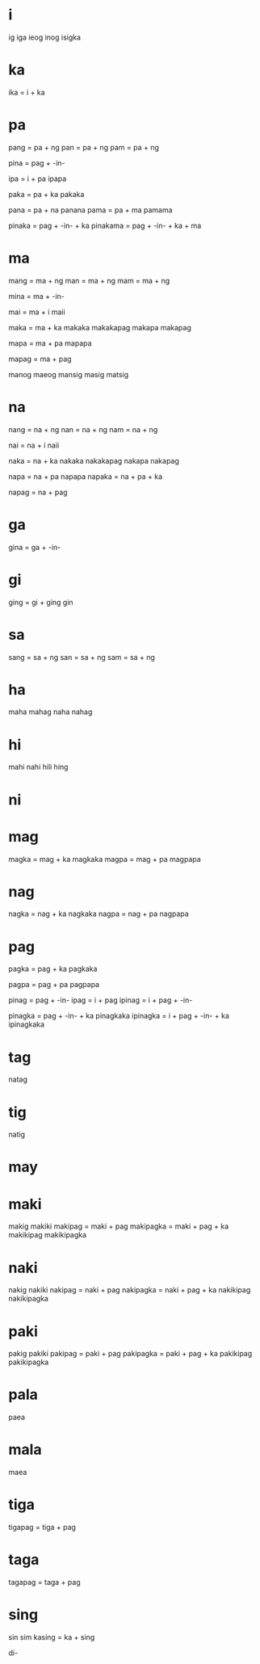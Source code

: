 # i
ig
iga
ieog
inog
isigka

# ka
ika = i + ka


# pa
pang = pa + ng
pan = pa + ng
pam = pa + ng

pina = pag + -in-

ipa = i + pa
ipapa

paka = pa + ka
pakaka

pana = pa + na
panana
pama = pa + ma
pamama

pinaka = pag + -in- + ka
pinakama = pag + -in- + ka + ma


# ma
mang = ma + ng
man = ma + ng
mam = ma + ng

mina = ma + -in-

mai = ma + i
maii

maka = ma + ka
makaka
makakapag
makapa
makapag

mapa = ma + pa
mapapa

mapag = ma + pag

manog
maeog
mansig
masig
matsig

# na
nang = na + ng
nan = na + ng
nam = na + ng

nai = na + i
naii

naka = na + ka
nakaka
nakakapag
nakapa
nakapag

napa = na + pa
napapa
napaka = na + pa + ka

napag = na + pag

# ga
gina = ga + -in-

# gi
ging = gi + ging
gin


# sa
sang = sa + ng
san = sa + ng
sam = sa + ng


# ha
maha
mahag
naha
nahag

# hi
mahi
nahi
hili
hing

# ni


# mag
magka = mag + ka
magkaka
magpa = mag + pa
magpapa


# nag
nagka = nag + ka
nagkaka
nagpa = nag + pa
nagpapa


# pag
pagka = pag + ka
pagkaka

pagpa = pag + pa
pagpapa

pinag = pag + -in-
ipag = i + pag
ipinag = i + pag + -in-

pinagka = pag + -in- + ka
pinagkaka
ipinagka = i + pag + -in- + ka
ipinagkaka


# tag
natag


# tig
natig


# may


# maki
makig
makiki
makipag = maki + pag
makipagka = maki + pag + ka
makikipag
makikipagka


# naki
nakig
nakiki
nakipag = naki + pag
nakipagka = naki + pag + ka
nakikipag
nakikipagka


# paki
pakig
pakiki
pakipag = paki + pag
pakipagka = paki + pag + ka
pakikipag
pakikipagka


# pala
paea


# mala
maea


# tiga
tigapag = tiga + pag


# taga
tagapag = taga + pag


# sing
sin
sim
kasing = ka + sing


di-